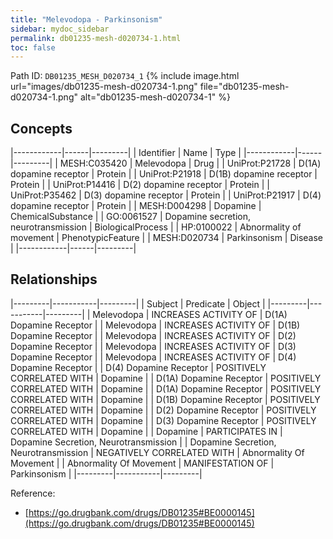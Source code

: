 ```yaml
---
title: "Melevodopa - Parkinsonism"
sidebar: mydoc_sidebar
permalink: db01235-mesh-d020734-1.html
toc: false 
---
```



Path ID: `DB01235_MESH_D020734_1`
{% include image.html url="images/db01235-mesh-d020734-1.png" file="db01235-mesh-d020734-1.png" alt="db01235-mesh-d020734-1" %}

## Concepts

|------------|------|---------|
| Identifier | Name | Type    |
|------------|------|---------|
| MESH:C035420 | Melevodopa | Drug |
| UniProt:P21728 | D(1A) dopamine receptor | Protein |
| UniProt:P21918 | D(1B) dopamine receptor | Protein |
| UniProt:P14416 | D(2) dopamine receptor | Protein |
| UniProt:P35462 | D(3) dopamine receptor | Protein |
| UniProt:P21917 | D(4) dopamine receptor | Protein |
| MESH:D004298 | Dopamine | ChemicalSubstance |
| GO:0061527 | Dopamine secretion, neurotransmission | BiologicalProcess |
| HP:0100022 | Abnormality of movement | PhenotypicFeature |
| MESH:D020734 | Parkinsonism | Disease |
|------------|------|---------|

## Relationships

|---------|-----------|---------|
| Subject | Predicate | Object  |
|---------|-----------|---------|
| Melevodopa | INCREASES ACTIVITY OF | D(1A) Dopamine Receptor |
| Melevodopa | INCREASES ACTIVITY OF | D(1B) Dopamine Receptor |
| Melevodopa | INCREASES ACTIVITY OF | D(2) Dopamine Receptor |
| Melevodopa | INCREASES ACTIVITY OF | D(3) Dopamine Receptor |
| Melevodopa | INCREASES ACTIVITY OF | D(4) Dopamine Receptor |
| D(4) Dopamine Receptor | POSITIVELY CORRELATED WITH | Dopamine |
| D(1A) Dopamine Receptor | POSITIVELY CORRELATED WITH | Dopamine |
| D(1A) Dopamine Receptor | POSITIVELY CORRELATED WITH | Dopamine |
| D(1B) Dopamine Receptor | POSITIVELY CORRELATED WITH | Dopamine |
| D(2) Dopamine Receptor | POSITIVELY CORRELATED WITH | Dopamine |
| D(3) Dopamine Receptor | POSITIVELY CORRELATED WITH | Dopamine |
| Dopamine | PARTICIPATES IN | Dopamine Secretion, Neurotransmission |
| Dopamine Secretion, Neurotransmission | NEGATIVELY CORRELATED WITH | Abnormality Of Movement |
| Abnormality Of Movement | MANIFESTATION OF | Parkinsonism |
|---------|-----------|---------|

Reference: 
  - [https://go.drugbank.com/drugs/DB01235#BE0000145](https://go.drugbank.com/drugs/DB01235#BE0000145)
